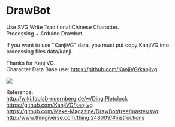 # DrawBot

Use SVG Write Traditional Chinese Character.  
Processing + Arduino Drawbot.  

If you want to use "KanjiVG" data, you must put copy KanjiVG into processing files data/kanji.

Thanks for KanjiVG.  
Character Data Base use: https://github.com/KanjiVG/kanjivg  
  
<img src="https://github.com/shinn716/DrawBot/blob/master/ezgif.com-video-to-gif.gif" /></a>
  
Reference:  
http://wiki.fablab-nuernberg.de/w/Ding:Plotclock  
https://github.com/KanjiVG/kanjivg  
https://github.com/Make-Magazine/DrawBot/tree/master/svg  
http://www.thingiverse.com/thing:248009/#instructions  
